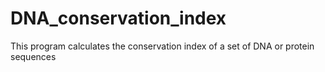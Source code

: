 # DNA_conservation_index
This program calculates the conservation index of a set of DNA or protein sequences
